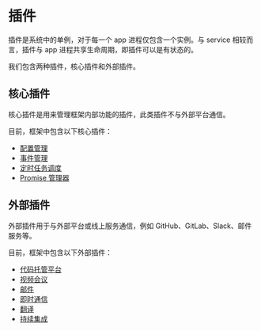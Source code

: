# 插件

插件是系统中的单例，对于每一个 app 进程仅包含一个实例。与 service 相较而言，插件与 app 进程共享生命周期，即插件可以是有状态的。

我们包含两种插件，核心插件和外部插件。

## 核心插件

核心插件是用来管理框架内部功能的插件，此类插件不与外部平台通信。

目前，框架中包含以下核心插件：

- [配置管理](/zh-cn/plugin/core/configuration.md)
- [事件管理](/zh-cn/plugin/core/event_manager.md)
- [定时任务调度](/zh-cn/plugin/core/scheduler_manager.md)
- [Promise 管理器](/zh-cn/plugin/core/promise_handler_manager.md)

## 外部插件

外部插件用于与外部平台或线上服务通信，例如 GitHub、GitLab、Slack、邮件服务等。

目前，框架中包含以下外部插件：

- [代码托管平台](/zh-cn/plugin/external/hosting_platform.md)
- [视频会议](/zh-cn/plugin/external/video_meeting.md)
- [邮件](/zh-cn/plugin/external/mail.md)
- [即时通信](/zh-cn/plugin/external/im.md)
- [翻译](/zh-cn/plugin/external/translation.md)
- [持续集成](/zh-cn/plugin/external/ci.md)
